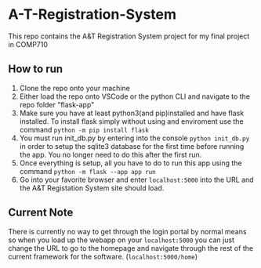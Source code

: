 # A-T-Registration-System
This repo contains the A&amp;T Registration System project for my final project in COMP710

How to run
---
1. Clone the repo onto your machine
2. Either load the repo onto VSCode or the python CLI and navigate to the repo folder "flask-app"
3. Make sure you have at least python3(and pip)installed and have flask installed. To install flask simply without using and enviroment use the command `python -m pip install flask`
4. You must run init_db.py by entering into the console `python init_db.py` in order to setup the sqlite3 database for the first time before running the app. You no longer need to do this after the first run. 
5. Once everything is setup, all you have to do to run this app using the command `python -m flask --app app run`
6. Go into your favorite browser and enter `localhost:5000` into the URL and the A&amp;T Registation System site should load.

Current Note
---
There is currently no way to get through the login portal by normal means so when you load up the webapp on your `localhost:5000` you can just change the URL to go to the homepage and navigate through the rest of the current framework for the software. (`localhost:5000/home`)